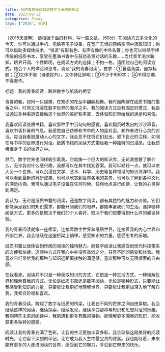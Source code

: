 ```yaml
---
title: 我的青春阅读跨越数字与纸质的桥梁
date: 2023-06-13
categories: Essay
tags: ["2016", 天津]
---
```


（2016天津卷） 请根据下面的材料，写一篇文章。（60分）在阅读方式多元化的今天，你可以通过手机、电脑等电子设备，在宽广无垠的网络空间中汲取知识；你可以借助多媒体技术，“悦读”有形有色、有声有像的中外名著；你也可以继续手捧传统的纸质书本，享受在墨海书香中与鼓劲圣贤对话的乐趣……当代青年渴求新知，眼界开阔、个性鲜明，在阅读方式的选择上不拘一格。请围绕自己的阅读方式，结合个人的体验和思考，谈谈“我的青春阅读”。要求：①自选角度，自拟标题；②文体不限（诗歌除外），文体特征鲜明；③不少于800字；      ④不得抄袭，不得套作。

标题：我的青春阅读：跨越数字与纸质的桥梁

青春的我，如同一只蝴蝶，在知识的花丛中翩翩起舞。我时而陶醉在纸质书籍的墨香之中，时而又沉浸在数字世界的海洋之中。我的阅读方式没有固定的模式，我尝试通过多种渠道去接触这个世界的美好和丰富，去体验知识带给我的满足和喜悦。

我喜欢阅读纸质书籍，喜欢那种手中沉甸甸的感觉，喜欢翻页时发出的沙沙声音，喜欢书香扑鼻的气息。我感觉自己仿佛和书中的人物面对面，和作者进行心灵的对话。每当我看到激动人心的文字，我会忍不住将它们划出，留下自己的注释，如同在与书中的世界进行对话。纸质书籍的阅读方式带给我一种独特的沉浸感，让我仿佛置身于书的世界之中。

然而，数字世界也同样吸引着我。它就像一个巨大的知识库，无论我想要了解什么，无论我对什么感兴趣，我都可以在其中找到答案。我可以轻轻一点，就可以进入另一个世界，可以沉浸在文学、艺术、科学、历史等各种领域的知识海洋中。我可以看到最新的科研成果，也可以欣赏到世界各地的美景，也可以了解到各种文化的深远内涵。我可以通过电子设备在任何时候、任何地点进行阅读，让我的心灵得到满足。

我认为，无论是纸质书籍的阅读，还是数字阅读，都有其独特的魅力和价值。它们都能满足我们的知识需求，都能开阔我们的眼界，都能丰富我们的生活。选择哪种阅读方式，更多的是取决于我们的个人喜好，取决于我们想要得到什么样的阅读体验。

我的青春阅读就像一座桥梁，连接着数字世界和纸质世界，连接着我的内心世界和外部世界。我会继续在这座桥梁上徜徉，感受知识的力量，感受思考的乐趣。

纸质书籍让我体会到传统的阅读的独特魅力，而数字阅读让我感受到现代科技带来的方便和快捷。这两种方式在我心中并没有高低之分，只有不同的感受和体验。我喜欢它们带给我的那种与知识近距离接触的满足感，喜欢那种可以无限探索的自由感。

在我看来，阅读并不只是一种获取知识的方式，它更是一种生活方式，一种理解世界和理解自我的方式。无论是纸质书籍还是数字阅读，无论是哪种形式，只要能让我感受到知识的力量，只要能让我更好地理解世界，只要能让我更加深入地了解自我，我都会珍视和喜欢。

我的青春阅读，跨越了数字与纸质的桥梁，让我在不同的世界之间自由穿梭。我会继续这样的阅读，继续探索，继续发现，继续享受那种与知识和思想对话的乐趣。我期待在未来的阅读中，我能遇到更多有趣的事物，能理解更多深奥的知识，能收获更多独特的感受。

阅读让我的青春充满了色彩，让我的生活更加丰富多彩。我会珍惜这段美好的阅读时光，让它留下深刻的印记，让它成为我人生中最宝贵的财富。我也期待着，未来能有更多的人走进阅读的世界，感受到它的魅力，享受到它带来的快乐。